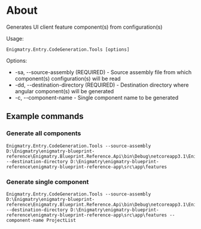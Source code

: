 ﻿# About

Generates UI client feature component(s) from configuration(s)

Usage:

```
Enigmatry.Entry.CodeGeneration.Tools [options]
```

Options:

* -sa, --source-assembly (REQUIRED) - Source assembly file from which component(s) configuration(s) will be read
* -dd, --destination-directory (REQUIRED) - Destination directory where angular component(s) will be generated
* -c, --component-name - Single component name to be generated

## Example commands

### Generate all components

```
Enigmatry.Entry.CodeGeneration.Tools --source-assembly D:\Enigmatry\enigmatry-blueprint-reference\Enigmatry.Blueprint.Reference.Api\bin\Debug\netcoreapp3.1\Enigmatry.Blueprint.Reference.Api.dll --destination-directory D:\Enigmatry\enigmatry-blueprint-reference\enigmatry-blueprint-reference-app\src\app\features
```

### Generate single component

```
Enigmatry.Entry.CodeGeneration.Tools --source-assembly D:\Enigmatry\enigmatry-blueprint-reference\Enigmatry.Blueprint.Reference.Api\bin\Debug\netcoreapp3.1\Enigmatry.Blueprint.Reference.Api.dll --destination-directory D:\Enigmatry\enigmatry-blueprint-reference\enigmatry-blueprint-reference-app\src\app\features --component-name ProjectList
```
